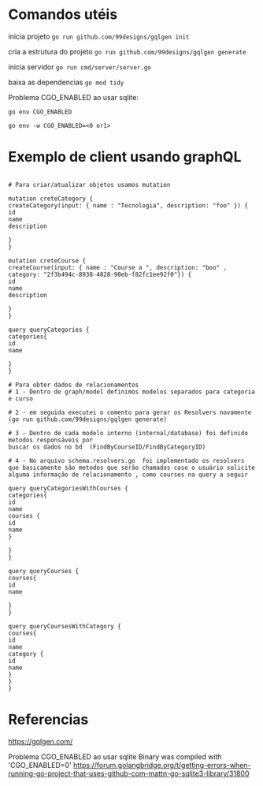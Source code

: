 # Comandos utéis 

inicia projeto 
`go run github.com/99designs/gqlgen init`  

cria a estrutura do projeto 
`go run github.com/99designs/gqlgen generate`

inicia servidor 
`go run cmd/server/server.go`

baixa as dependencias 
`go mod tidy`

Problema CGO_ENABLED ao usar sqlite:  

`go env CGO_ENABLED`

`go env -w CGO_ENABLED=<0 or1>`

# Exemplo de client usando graphQL

```

# Para criar/atualizar objetos usamos mutation

mutation creteCategory {
createCategory(input: { name : "Tecnologia", description: "foo" }) {
id
name
description

}
}

mutation creteCourse {
createCourse(input: { name : "Course a ", description: "boo" , category: "2f3b494c-8938-4828-90eb-f82fc1ee92f0"}) {
id
name
description

}
}

query queryCategories {
categories{
id
name

}
}

# Para obter dados de relacionamentos
# 1 - Dentro de graph/model definimos modelos separados para categoria e curso

# 2 - em seguida executei o comento para gerar os Resolvers novamente (go run github.com/99designs/gqlgen generate)

# 3 - Dentro de cada modelo interno (internal/database) foi definido metodos responsáveis por
buscar os dados no bd  (FindByCourseID/FindByCategoryID)

# 4 - No arquivo schema.resolvers.go  foi implementado os resolvers que basicamente são metodos que serão chamados caso o usuário solicite alguma informação de relacionamento , como courses na query a seguir

query queryCategoriesWithCourses {
categories{
id
name
courses {
id
name
}

}
}

query queryCourses {
courses{
id
name

}
}

query queryCoursesWithCategory {
courses{
id
name
category {
id
name
}
}
}
```

# Referencias 

https://gqlgen.com/ 

Problema CGO_ENABLED ao usar sqlite 
Binary was compiled with 'CGO_ENABLED=0'
https://forum.golangbridge.org/t/getting-errors-when-running-go-project-that-uses-github-com-mattn-go-sqlite3-library/31800

